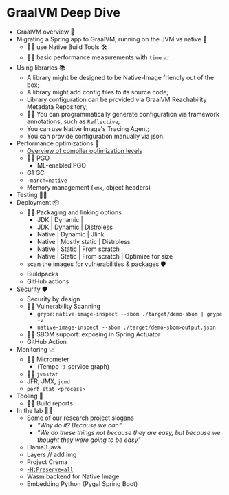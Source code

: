 # GraalVM Deep Dive

* GraalVM overview 🐰
* Migrating a Spring app to GraalVM, running on the JVM vs native 🤖
  * 👩‍💻 use Native Build Tools 🛠️
  * 👩‍💻 basic performance measurements with `time` 📈
* Using libraries 📚
  * A library might be designed to be Native-Image friendly out of the box;
  * A library might add config files to its source code;
  * Library configuration can be provided via GraalVM Reachability Metadata Repository;
  * 👩‍💻 You can programmatically generate configuration via framework annotations, such as `Reflective`;
  * You can use Native Image's Tracing Agent;
  * You can provide configuration manually via json.
* Performance optimizations 🚀
  * [Overview of compiler optimization levels](https://github.com/alina-yur/native-spring-boot?tab=readme-ov-file#optimization-levels-in-native-image)
  * 👩‍💻 PGO
    * ML-enabled PGO
  * G1 GC
  * `-march=native`
  * Memory management (`xmx`, object headers)
* Testing 👨‍🔬 <!-- mvn -Pnative test -->
* Deployment 📦
  * 👩‍💻 Packaging and linking options
    * JDK | Dynamic |
    * JDK | Dynamic | Distroless
    * Native | Dynamic | Jlink
    * Native | Mostly static | Distroless
    * Native | Static | From scratch 
    * Native | Static | From scratch | Optimize for size
  * scan the images for vulnerabilities & packages 🛡️
  * Buildpacks
  * GitHub actions
* Security 🛡️
  *  Security by design
  * 👩‍💻 Vulnerability Scanning
    * `grype`: `native-image-inspect --sbom ./target/demo-sbom | grype -v`
    * `native-image-inspect --sbom ./target/demo-sbom>output.json`
  * 👩‍💻 SBOM support: exposing in Spring Actuator
  * GitHub Action
* Monitoring 📈
  * 👩‍💻 Micrometer
    * (Tempo -> service graph)
  * 👩‍💻 `jvmstat` <!-- visualvm --jdkhome /Users/ayurenko/.sdkman/candidates/java/23-graal --> 
  * JFR, JMX, `jcmd`
  * `perf stat <process>`
* Tooling 🔮
  * 👩‍💻 Build reports
* In the lab 👩‍🔬
  * Some of our research project slogans
    * _"Why do it? Because we can"_
    * _"We do these things not because they are easy, but because we thought they were going to be easy"_
  * Llama3.java
  * Layers // add img
  * Project Crema
  * [`-H:Preserve=all`](https://github.com/oracle/graal/pull/10180)
  * Wasm backend for Native Image
  * Embedding Python (Pygal Spring Boot)
